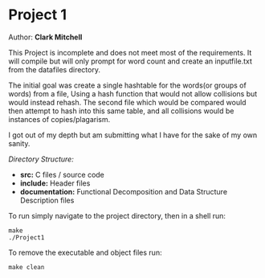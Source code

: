 # Project 1

Author: **Clark Mitchell**


This Project is incomplete and does not meet most of the requirements.
It will compile but will only prompt for word count and create an inputfile.txt from the datafiles directory.

The initial goal was create a single hashtable for the words(or groups of words) from a file,
Using a hash function that would not allow collisions but would instead rehash.
The second file which would be compared would then attempt to hash into this same table,
and all collisions would be instances of copies/plagarism.

I got out of my depth but am submitting what I have for the sake of my own sanity.


*Directory Structure:*  

* **src:** C files / source code  
* **include:** Header files  
* **documentation:** Functional Decomposition and Data Structure Description files

To run simply navigate to the project directory,
then in a shell run:

	make
	./Project1

To remove the executable and object files run:

	make clean
